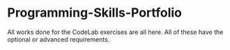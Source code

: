 # Programming-Skills-Portfolio
All works done for the CodeLab exercises are all here. All of these have the optional or advanced requirements.  
